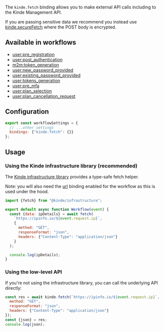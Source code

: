 
The `kinde.fetch` binding allows you to make external API calls including to the Kinde Management API.

If you are passing sensitive data we recommend you instead use [kinde.secureFetch](/workflows/bindings/secure-fetch-binding/) where the POST body is encrypted.

## Available in workflows

- [user:pre_registration](/workflows/example-workflows/pre-user-registration-workflow/)
- [user:post_authentication](/workflows/example-workflows/workflow-user-post-auth/)
- [m2m:token_generation](/workflows/example-workflows/m2m-token-generation-workflow/)
- [user:new_password_provided](/workflows/example-workflows/new-password-provided-workflow/)
- [user:existing_password_provided](/workflows/example-workflows/existing-password-provided-workflow/)
- [user:tokens_generation](/workflows/example-workflows/user-token-generation/)
- [user:pre_mfa](/workflows/example-workflows/pre-mfa-workflow/)
- [user:plan_selection](/workflows/example-workflows/plan-selection-workflow/)
- [user:plan_cancellation_request](/workflows/example-workflows/plan-cancellation-request-workflow/)

## Configuration

```js
export const workflowSettings = {
  // ...other settings
  bindings: {"kinde.fetch": {}}
};
```

## Usage

### Using the Kinde infrastructure library (recommended)

The [Kinde infrastructure library](https://github.com/kinde-oss/infrastructure) provides a type-safe fetch helper.

Note: you will also need the [url](/workflows/bindings/url-binding/) binding enabled for the workflow as this is used under the hood.

```js
import {fetch} from "@kinde/infrastructure";

export default async function Workflow(event) {
  const {data: ipDetails} = await fetch(
    `https://ipinfo.io/${event.request.ip}`,
    {
      method: "GET",
      responseFormat: "json",
      headers: {"Content-Type": "application/json"}
    }
  );

  console.log(ipDetails);
}
```

### Using the low-level API

If you're not using the infrastructure library, you can call the underlying API directly:

```js
const res = await kinde.fetch(`https://ipinfo.io/${event.request.ip}`, {
  method: "GET",
  responseFormat: "json",
  headers: {"Content-Type": "application/json"}
});
const {json} = res;
console.log(json);
```
